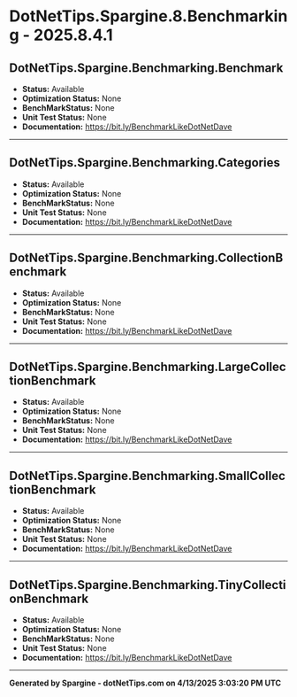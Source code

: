 # DotNetTips.Spargine.8.Benchmarking - 2025.8.4.1

## DotNetTips.Spargine.Benchmarking.Benchmark

* **Status:** Available
* **Optimization Status:** None
* **BenchMarkStatus:** None
* **Unit Test Status:** None
* **Documentation:** https://bit.ly/BenchmarkLikeDotNetDave

*****
## DotNetTips.Spargine.Benchmarking.Categories

* **Status:** Available
* **Optimization Status:** None
* **BenchMarkStatus:** None
* **Unit Test Status:** None
* **Documentation:** https://bit.ly/BenchmarkLikeDotNetDave

*****
## DotNetTips.Spargine.Benchmarking.CollectionBenchmark

* **Status:** Available
* **Optimization Status:** None
* **BenchMarkStatus:** None
* **Unit Test Status:** None
* **Documentation:** https://bit.ly/BenchmarkLikeDotNetDave

*****
## DotNetTips.Spargine.Benchmarking.LargeCollectionBenchmark

* **Status:** Available
* **Optimization Status:** None
* **BenchMarkStatus:** None
* **Unit Test Status:** None
* **Documentation:** https://bit.ly/BenchmarkLikeDotNetDave

*****
## DotNetTips.Spargine.Benchmarking.SmallCollectionBenchmark

* **Status:** Available
* **Optimization Status:** None
* **BenchMarkStatus:** None
* **Unit Test Status:** None
* **Documentation:** https://bit.ly/BenchmarkLikeDotNetDave

*****
## DotNetTips.Spargine.Benchmarking.TinyCollectionBenchmark

* **Status:** Available
* **Optimization Status:** None
* **BenchMarkStatus:** None
* **Unit Test Status:** None
* **Documentation:** https://bit.ly/BenchmarkLikeDotNetDave

*****
**Generated by Spargine - dotNetTips.com on 4/13/2025 3:03:20 PM UTC**
